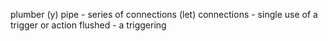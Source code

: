  plumber (y)
  pipe - series of connections (let)
    connections - single use of a trigger or action
  flushed - a triggering
